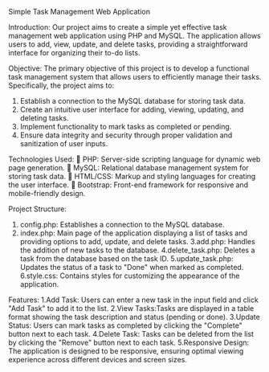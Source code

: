 
<!-- KALULU   CHRISTIAN                                                    VU-BIT-2109-1359

NANSUBUGA VICTORIA  
  VU-BIT-2109-0351

BWARARE RODNEY                                                        VU-BIT-2109-0783

MARGGARET NJOROGE                                         
 VU-BIT-2109-0920 -->



Simple Task Management Web Application

Introduction:
Our project aims to create a simple yet effective task management web application using PHP and MySQL. The application allows users to add, view, update, and delete tasks, providing a straightforward interface for organizing their to-do lists.

Objective:
The primary objective of this project is to develop a functional task management system that allows users to efficiently manage their tasks. Specifically, the project aims to:
1. Establish a connection to the MySQL database for storing task data.
2. Create an intuitive user interface for adding, viewing, updating, and deleting tasks.
3. Implement functionality to mark tasks as completed or pending.
4. Ensure data integrity and security through proper validation and sanitization of user inputs.

Technologies Used:
	PHP: Server-side scripting language for dynamic web page generation.
	MySQL: Relational database management system for storing task data.
	HTML/CSS: Markup and styling languages for creating the user interface.
	Bootstrap: Front-end framework for responsive and mobile-friendly design.

Project Structure:
1. config.php: Establishes a connection to the MySQL database.
2. index.php: Main page of the application displaying a list of tasks and providing options to add, update, and delete tasks.
3.add.php: Handles the addition of new tasks to the database.
4.delete_task.php: Deletes a task from the database based on the task ID.
5.update_task.php: Updates the status of a task to "Done" when marked as completed.
6.style.css: Contains styles for customizing the appearance of the application.

Features:
1.Add Task: Users can enter a new task in the input field and click "Add Task" to add it to the list.
2.View Tasks:Tasks are displayed in a table format showing the task description and status (pending or done).
3.Update Status: Users can mark tasks as completed by clicking the "Complete" button next to each task.
4.Delete Task: Tasks can be deleted from the list by clicking the "Remove" button next to each task.
5.Responsive Design: The application is designed to be responsive, ensuring optimal viewing experience across different devices and screen sizes.

